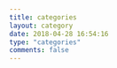 ```yaml
---
title: categories
layout: category
date: 2018-04-28 16:54:16
type: "categories"
comments: false
---
```

